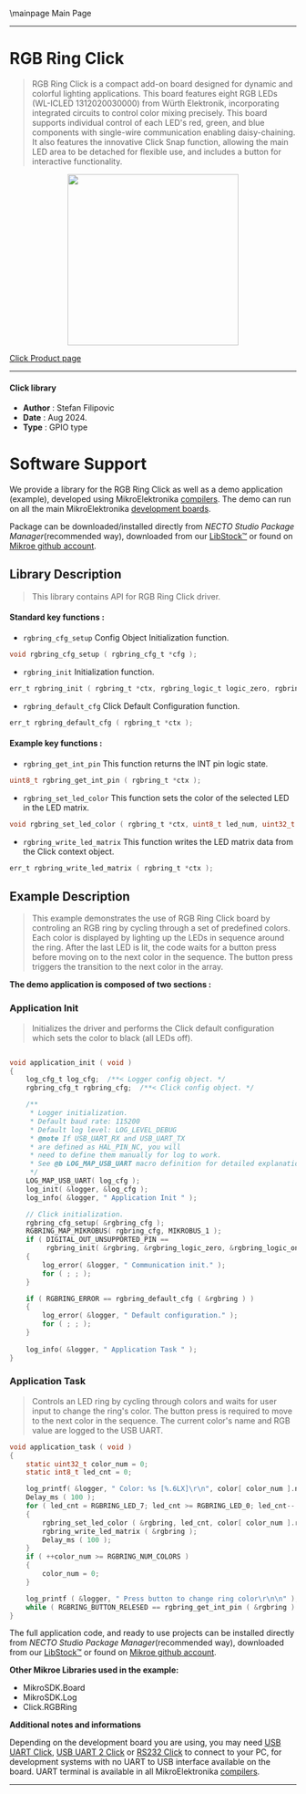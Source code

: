 \mainpage Main Page

---
# RGB Ring Click

> RGB Ring Click is a compact add-on board designed for dynamic and colorful lighting applications. This board features eight RGB LEDs (WL-ICLED 1312020030000) from Würth Elektronik, incorporating integrated circuits to control color mixing precisely. This board supports individual control of each LED's red, green, and blue components with single-wire communication enabling daisy-chaining. It also features the innovative Click Snap function, allowing the main LED area to be detached for flexible use, and includes a button for interactive functionality.

<p align="center">
  <img src="https://download.mikroe.com/images/click_for_ide/rgbring_click.png" height=300px>
</p>

[Click Product page](https://www.mikroe.com/rgb-ring-click)

---


#### Click library

- **Author**        : Stefan Filipovic
- **Date**          : Aug 2024.
- **Type**          : GPIO type


# Software Support

We provide a library for the RGB Ring Click
as well as a demo application (example), developed using MikroElektronika
[compilers](https://www.mikroe.com/necto-studio).
The demo can run on all the main MikroElektronika [development boards](https://www.mikroe.com/development-boards).

Package can be downloaded/installed directly from *NECTO Studio Package Manager*(recommended way), downloaded from our [LibStock&trade;](https://libstock.mikroe.com) or found on [Mikroe github account](https://github.com/MikroElektronika/mikrosdk_click_v2/tree/master/clicks).

## Library Description

> This library contains API for RGB Ring Click driver.

#### Standard key functions :

- `rgbring_cfg_setup` Config Object Initialization function.
```c
void rgbring_cfg_setup ( rgbring_cfg_t *cfg );
```

- `rgbring_init` Initialization function.
```c
err_t rgbring_init ( rgbring_t *ctx, rgbring_logic_t logic_zero, rgbring_logic_t logic_one, rgbring_cfg_t *cfg );
```

- `rgbring_default_cfg` Click Default Configuration function.
```c
err_t rgbring_default_cfg ( rgbring_t *ctx );
```

#### Example key functions :

- `rgbring_get_int_pin` This function returns the INT pin logic state.
```c
uint8_t rgbring_get_int_pin ( rgbring_t *ctx );
```

- `rgbring_set_led_color` This function sets the color of the selected LED in the LED matrix.
```c
void rgbring_set_led_color ( rgbring_t *ctx, uint8_t led_num, uint32_t rgb );
```

- `rgbring_write_led_matrix` This function writes the LED matrix data from the Click context object.
```c
err_t rgbring_write_led_matrix ( rgbring_t *ctx );
```

## Example Description

> This example demonstrates the use of RGB Ring Click board by controling an RGB ring 
by cycling through a set of predefined colors. Each color is displayed by lighting up 
the LEDs in sequence around the ring. After the last LED is lit, the code waits for
a button press before moving on to the next color in the sequence. 
The button press triggers the transition to the next color in the array.

**The demo application is composed of two sections :**

### Application Init

> Initializes the driver and performs the Click default configuration which sets the color to black (all LEDs off).

```c

void application_init ( void )
{
    log_cfg_t log_cfg;  /**< Logger config object. */
    rgbring_cfg_t rgbring_cfg;  /**< Click config object. */

    /** 
     * Logger initialization.
     * Default baud rate: 115200
     * Default log level: LOG_LEVEL_DEBUG
     * @note If USB_UART_RX and USB_UART_TX 
     * are defined as HAL_PIN_NC, you will 
     * need to define them manually for log to work. 
     * See @b LOG_MAP_USB_UART macro definition for detailed explanation.
     */
    LOG_MAP_USB_UART( log_cfg );
    log_init( &logger, &log_cfg );
    log_info( &logger, " Application Init " );

    // Click initialization.
    rgbring_cfg_setup( &rgbring_cfg );
    RGBRING_MAP_MIKROBUS( rgbring_cfg, MIKROBUS_1 );
    if ( DIGITAL_OUT_UNSUPPORTED_PIN == 
         rgbring_init( &rgbring, &rgbring_logic_zero, &rgbring_logic_one, &rgbring_cfg ) ) 
    {
        log_error( &logger, " Communication init." );
        for ( ; ; );
    }

    if ( RGBRING_ERROR == rgbring_default_cfg ( &rgbring ) )
    {
        log_error( &logger, " Default configuration." );
        for ( ; ; );
    }
    
    log_info( &logger, " Application Task " );
}

```

### Application Task

> Controls an LED ring by cycling through colors and waits for user input to change
the ring's color. The button press is required to move to the next color in the sequence.
The current color's name and RGB value are logged to the USB UART.

```c
void application_task ( void )
{
    static uint32_t color_num = 0;
    static int8_t led_cnt = 0;

    log_printf( &logger, " Color: %s [%.6LX]\r\n", color[ color_num ].name, color[ color_num ].rgb );
    Delay_ms ( 100 );
    for ( led_cnt = RGBRING_LED_7; led_cnt >= RGBRING_LED_0; led_cnt-- )
    {
        rgbring_set_led_color ( &rgbring, led_cnt, color[ color_num ].rgb );
        rgbring_write_led_matrix ( &rgbring );
        Delay_ms ( 100 );
    }
    if ( ++color_num >= RGBRING_NUM_COLORS )
    {
        color_num = 0;
    }

    log_printf ( &logger, " Press button to change ring color\r\n\n" );
    while ( RGBRING_BUTTON_RELESED == rgbring_get_int_pin ( &rgbring ) );
}
```

The full application code, and ready to use projects can be installed directly from *NECTO Studio Package Manager*(recommended way), downloaded from our [LibStock&trade;](https://libstock.mikroe.com) or found on [Mikroe github account](https://github.com/MikroElektronika/mikrosdk_click_v2/tree/master/clicks).

**Other Mikroe Libraries used in the example:**

- MikroSDK.Board
- MikroSDK.Log
- Click.RGBRing

**Additional notes and informations**

Depending on the development board you are using, you may need
[USB UART Click](https://www.mikroe.com/usb-uart-click),
[USB UART 2 Click](https://www.mikroe.com/usb-uart-2-click) or
[RS232 Click](https://www.mikroe.com/rs232-click) to connect to your PC, for
development systems with no UART to USB interface available on the board. UART
terminal is available in all MikroElektronika
[compilers](https://shop.mikroe.com/compilers).

---
